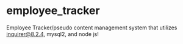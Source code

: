 # employee_tracker
Employee Tracker/pseudo content management system that utilizes inquirer@8.2.4, mysql2, and node js!
